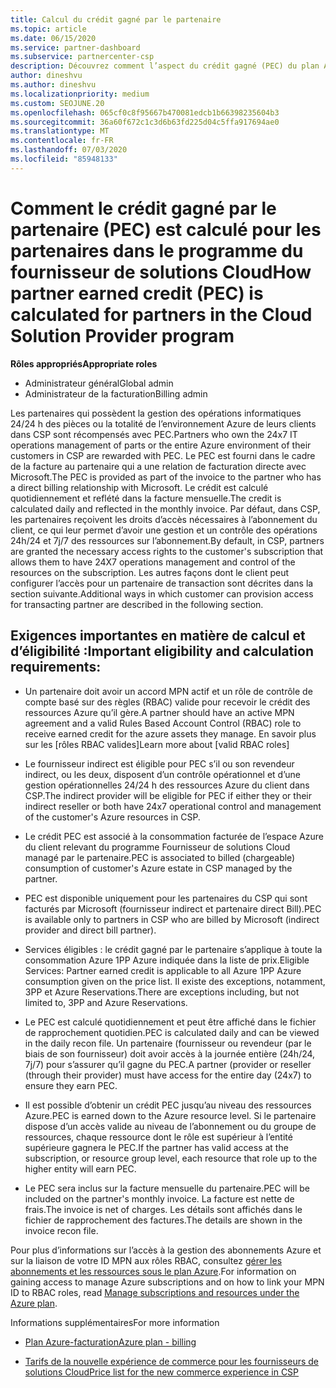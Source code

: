 ```yaml
---
title: Calcul du crédit gagné par le partenaire
ms.topic: article
ms.date: 06/15/2020
ms.service: partner-dashboard
ms.subservice: partnercenter-csp
description: Découvrez comment l’aspect du crédit gagné (PEC) du plan Azure est calculé. Cela comprend les conditions d’éligibilité pour les partenaires et les fournisseurs indirects.
author: dineshvu
ms.author: dineshvu
ms.localizationpriority: medium
ms.custom: SEOJUNE.20
ms.openlocfilehash: 065cf0c8f95667b470081edcb1b66398235604b3
ms.sourcegitcommit: 36a60f672c1c3d6b63fd225d04c5ffa917694ae0
ms.translationtype: MT
ms.contentlocale: fr-FR
ms.lasthandoff: 07/03/2020
ms.locfileid: "85948133"
---
```

# <a name="how-partner-earned-credit-pec-is-calculated-for-partners-in-the-cloud-solution-provider-program"></a><span data-ttu-id="52d99-104">Comment le crédit gagné par le partenaire (PEC) est calculé pour les partenaires dans le programme du fournisseur de solutions Cloud</span><span class="sxs-lookup"><span data-stu-id="52d99-104">How partner earned credit (PEC) is calculated for partners in the Cloud Solution Provider program</span></span>

<span data-ttu-id="52d99-105">**Rôles appropriés**</span><span class="sxs-lookup"><span data-stu-id="52d99-105">**Appropriate roles**</span></span>

- <span data-ttu-id="52d99-106">Administrateur général</span><span class="sxs-lookup"><span data-stu-id="52d99-106">Global admin</span></span>
- <span data-ttu-id="52d99-107">Administrateur de la facturation</span><span class="sxs-lookup"><span data-stu-id="52d99-107">Billing admin</span></span>

<span data-ttu-id="52d99-108">Les partenaires qui possèdent la gestion des opérations informatiques 24/24 h des pièces ou la totalité de l’environnement Azure de leurs clients dans CSP sont récompensés avec PEC.</span><span class="sxs-lookup"><span data-stu-id="52d99-108">Partners who own the 24x7 IT operations management of parts or the entire Azure environment of their customers in CSP are rewarded with PEC.</span></span> <span data-ttu-id="52d99-109">Le PEC est fourni dans le cadre de la facture au partenaire qui a une relation de facturation directe avec Microsoft.</span><span class="sxs-lookup"><span data-stu-id="52d99-109">The PEC is provided as part of the invoice to the partner who has a direct billing relationship with Microsoft.</span></span> <span data-ttu-id="52d99-110">Le crédit est calculé quotidiennement et reflété dans la facture mensuelle.</span><span class="sxs-lookup"><span data-stu-id="52d99-110">The credit is calculated daily and reflected in the monthly invoice.</span></span> <span data-ttu-id="52d99-111">Par défaut, dans CSP, les partenaires reçoivent les droits d’accès nécessaires à l’abonnement du client, ce qui leur permet d’avoir une gestion et un contrôle des opérations 24h/24 et 7j/7 des ressources sur l’abonnement.</span><span class="sxs-lookup"><span data-stu-id="52d99-111">By default, in CSP, partners are granted the necessary access rights to the customer's subscription that allows them to have 24X7 operations management and control of the resources on the subscription.</span></span> <span data-ttu-id="52d99-112">Les autres façons dont le client peut configurer l’accès pour un partenaire de transaction sont décrites dans la section suivante.</span><span class="sxs-lookup"><span data-stu-id="52d99-112">Additional ways in which customer can provision access for transacting partner are described in the following section.</span></span>


## <a name="important-eligibility-and-calculation-requirements"></a><span data-ttu-id="52d99-113">Exigences importantes en matière de calcul et d’éligibilité :</span><span class="sxs-lookup"><span data-stu-id="52d99-113">Important eligibility and calculation requirements:</span></span>

- <span data-ttu-id="52d99-114">Un partenaire doit avoir un accord MPN actif et un rôle de contrôle de compte basé sur des règles (RBAC) valide pour recevoir le crédit des ressources Azure qu’il gère.</span><span class="sxs-lookup"><span data-stu-id="52d99-114">A partner should have an active MPN agreement and a valid Rules Based Account Control (RBAC) role to receive earned credit for the azure assets they manage.</span></span> <span data-ttu-id="52d99-115">En savoir plus sur les [rôles RBAC valides]</span><span class="sxs-lookup"><span data-stu-id="52d99-115">Learn more about [valid RBAC roles]</span></span>

- <span data-ttu-id="52d99-116">Le fournisseur indirect est éligible pour PEC s’il ou son revendeur indirect, ou les deux, disposent d’un contrôle opérationnel et d’une gestion opérationnelles 24/24 h des ressources Azure du client dans CSP.</span><span class="sxs-lookup"><span data-stu-id="52d99-116">The indirect provider will be eligible for PEC if either they or their indirect reseller or both have 24x7 operational control and management of the customer's Azure resources in CSP.</span></span>

- <span data-ttu-id="52d99-117">Le crédit PEC est associé à la consommation facturée de l’espace Azure du client relevant du programme Fournisseur de solutions Cloud managé par le partenaire.</span><span class="sxs-lookup"><span data-stu-id="52d99-117">PEC is associated to billed (chargeable) consumption of customer's Azure estate in CSP managed by the partner.</span></span> 

- <span data-ttu-id="52d99-118">PEC est disponible uniquement pour les partenaires du CSP qui sont facturés par Microsoft (fournisseur indirect et partenaire direct Bill).</span><span class="sxs-lookup"><span data-stu-id="52d99-118">PEC is available only to partners in CSP who are billed by Microsoft (indirect provider and direct bill partner).</span></span>

- <span data-ttu-id="52d99-119">Services éligibles : le crédit gagné par le partenaire s’applique à toute la consommation Azure 1PP Azure indiquée dans la liste de prix.</span><span class="sxs-lookup"><span data-stu-id="52d99-119">Eligible Services: Partner earned credit is applicable to all Azure 1PP Azure consumption given on the price list.</span></span> <span data-ttu-id="52d99-120">Il existe des exceptions, notamment, 3PP et Azure Reservations.</span><span class="sxs-lookup"><span data-stu-id="52d99-120">There are exceptions including, but not limited to, 3PP and Azure Reservations.</span></span>

- <span data-ttu-id="52d99-121">Le PEC est calculé quotidiennement et peut être affiché dans le fichier de rapprochement quotidien.</span><span class="sxs-lookup"><span data-stu-id="52d99-121">PEC is calculated daily and can be viewed in the daily recon file.</span></span> <span data-ttu-id="52d99-122">Un partenaire (fournisseur ou revendeur (par le biais de son fournisseur) doit avoir accès à la journée entière (24h/24, 7j/7) pour s’assurer qu’il gagne du PEC.</span><span class="sxs-lookup"><span data-stu-id="52d99-122">A partner (provider or reseller (through their provider) must have access for the entire day (24x7) to ensure they earn PEC.</span></span>

- <span data-ttu-id="52d99-123">Il est possible d’obtenir un crédit PEC jusqu’au niveau des ressources Azure.</span><span class="sxs-lookup"><span data-stu-id="52d99-123">PEC is earned down to the Azure resource level.</span></span> <span data-ttu-id="52d99-124">Si le partenaire dispose d’un accès valide au niveau de l’abonnement ou du groupe de ressources, chaque ressource dont le rôle est supérieur à l’entité supérieure gagnera le PEC.</span><span class="sxs-lookup"><span data-stu-id="52d99-124">If the partner has valid access at the subscription, or resource group level, each resource that role up to the higher entity will earn PEC.</span></span> 

- <span data-ttu-id="52d99-125">Le PEC sera inclus sur la facture mensuelle du partenaire.</span><span class="sxs-lookup"><span data-stu-id="52d99-125">PEC will be included on the partner's monthly invoice.</span></span> <span data-ttu-id="52d99-126">La facture est nette de frais.</span><span class="sxs-lookup"><span data-stu-id="52d99-126">The invoice is net of charges.</span></span> <span data-ttu-id="52d99-127">Les détails sont affichés dans le fichier de rapprochement des factures.</span><span class="sxs-lookup"><span data-stu-id="52d99-127">The details are shown in the invoice recon file.</span></span>

<span data-ttu-id="52d99-128">Pour plus d’informations sur l’accès à la gestion des abonnements Azure et sur la liaison de votre ID MPN aux rôles RBAC, consultez [gérer les abonnements et les ressources sous le plan Azure](azure-plan-manage.md).</span><span class="sxs-lookup"><span data-stu-id="52d99-128">For information on gaining access to manage Azure subscriptions and on how to link your MPN ID to RBAC roles, read [Manage subscriptions and resources under the Azure plan](azure-plan-manage.md).</span></span>

<span data-ttu-id="52d99-129">Informations supplémentaires</span><span class="sxs-lookup"><span data-stu-id="52d99-129">For more information</span></span>

- [<span data-ttu-id="52d99-130">Plan Azure-facturation</span><span class="sxs-lookup"><span data-stu-id="52d99-130">Azure plan - billing</span></span>](azure-plan-billing.md)

- [<span data-ttu-id="52d99-131">Tarifs de la nouvelle expérience de commerce pour les fournisseurs de solutions Cloud</span><span class="sxs-lookup"><span data-stu-id="52d99-131">Price list for the new commerce experience in CSP </span></span>](azure-plan-price-list.md)